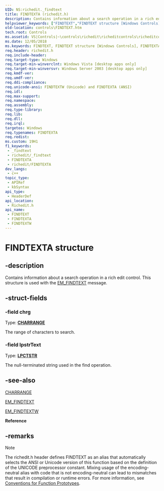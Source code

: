 ```yaml
---
UID: NS:richedit._findtext
title: FINDTEXTA (richedit.h)
description: Contains information about a search operation in a rich edit control. This structure is used with the EM_FINDTEXT message. (ANSI)
helpviewer_keywords: ["FINDTEXT","FINDTEXT structure [Windows Controls]","FINDTEXTA","FINDTEXTW","_win32_FINDTEXT_str","_win32_FINDTEXT_str_cpp","controls.FINDTEXT","controls._win32_FINDTEXT_str","richedit/FINDTEXT","richedit/FINDTEXTA","richedit/FINDTEXTW"]
old-location: controls\FINDTEXT.htm
tech.root: Controls
ms.assetid: VS|Controls|~\controls\richedit\richeditcontrols\richeditcontrolreference\richeditstructures\findtext.htm
ms.date: 12/05/2018
ms.keywords: FINDTEXT, FINDTEXT structure [Windows Controls], FINDTEXTA, FINDTEXTW, _win32_FINDTEXT_str, _win32_FINDTEXT_str_cpp, controls.FINDTEXT, controls._win32_FINDTEXT_str, richedit/FINDTEXT, richedit/FINDTEXTA, richedit/FINDTEXTW
req.header: richedit.h
req.include-header: 
req.target-type: Windows
req.target-min-winverclnt: Windows Vista [desktop apps only]
req.target-min-winversvr: Windows Server 2003 [desktop apps only]
req.kmdf-ver: 
req.umdf-ver: 
req.ddi-compliance: 
req.unicode-ansi: FINDTEXTW (Unicode) and FINDTEXTA (ANSI)
req.idl: 
req.max-support: 
req.namespace: 
req.assembly: 
req.type-library: 
req.lib: 
req.dll: 
req.irql: 
targetos: Windows
req.typenames: FINDTEXTA
req.redist: 
ms.custom: 19H1
f1_keywords:
 - _findtext
 - richedit/_findtext
 - FINDTEXTA
 - richedit/FINDTEXTA
dev_langs:
 - c++
topic_type:
 - APIRef
 - kbSyntax
api_type:
 - HeaderDef
api_location:
 - Richedit.h
api_name:
 - FINDTEXT
 - FINDTEXTA
 - FINDTEXTW
---
```


# FINDTEXTA structure


## -description

Contains information about a search operation in a rich edit control. This structure is used with the <a href="/windows/win32/controls/em-findtext">EM_FINDTEXT</a> message.

## -struct-fields

### -field chrg

Type: <b><a href="/windows/win32/api/richedit/ns-richedit-charrange">CHARRANGE</a></b>

The range of characters to search.

### -field lpstrText

Type: <b><a href="/windows/desktop/WinProg/windows-data-types">LPCTSTR</a></b>

The null-terminated string used in the find operation.

## -see-also

<a href="/windows/win32/api/richedit/ns-richedit-charrange">CHARRANGE</a>



<a href="/windows/win32/controls/em-findtext">EM_FINDTEXT</a>



<a href="/windows/win32/controls/em-findtextw">EM_FINDTEXTW</a>



<b>Reference</b>

## -remarks

> [!NOTE]
> The richedit.h header defines FINDTEXT as an alias that automatically selects the ANSI or Unicode version of this function based on the definition of the UNICODE preprocessor constant. Mixing usage of the encoding-neutral alias with code that is not encoding-neutral can lead to mismatches that result in compilation or runtime errors. For more information, see [Conventions for Function Prototypes](/windows/win32/intl/conventions-for-function-prototypes).
